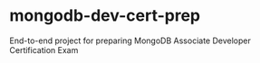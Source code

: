 # mongodb-dev-cert-prep
End-to-end project for preparing MongoDB Associate Developer Certification Exam
